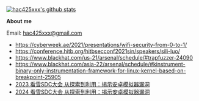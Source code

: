 [![hac425xxx's github stats](https://github-readme-stats.vercel.app/api?username=hac425xxx)](https://github.com/anuraghazra/github-readme-stats)

**About me**
	
Email: hac425xxx@gmail.com

- https://cyberweek.ae/2021/presentations/wifi-security-from-0-to-1/
- https://conference.hitb.org/hitbsecconf2021sin/speakers/sili-luo/
- https://www.blackhat.com/us-21/arsenal/schedule/#trapfuzzer-24090
- https://www.blackhat.com/asia-22/arsenal/schedule/#kinstrument-binary-only-instrumentation-framework-for-linux-kernel-based-on-breakpoint-25905
- [2023 看雪SDC大会 从探索到利用：揭示安卓模拟器漏洞](https://meet.kanxue.com/kxmeet-11.htm)
- [2024 看雪SDC大会 从探索到利用：揭示安卓模拟器漏洞](https://bbs.kanxue.com/thread-283822.htm)
